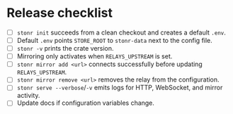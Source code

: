 # Release checklist

- [ ] `stonr init` succeeds from a clean checkout and creates a default `.env`.
- [ ] Default `.env` points `STORE_ROOT` to `stonr-data` next to the config file.
- [ ] `stonr -v` prints the crate version.
- [ ] Mirroring only activates when `RELAYS_UPSTREAM` is set.
- [ ] `stonr mirror add <url>` connects successfully before updating `RELAYS_UPSTREAM`.
- [ ] `stonr mirror remove <url>` removes the relay from the configuration.
- [ ] `stonr serve --verbose`/`-v` emits logs for HTTP, WebSocket, and mirror activity.
- [ ] Update docs if configuration variables change.
